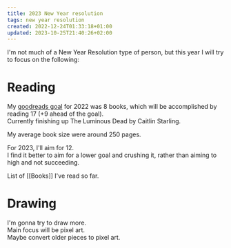```yaml
---
title: 2023 New Year resolution
tags: new year resolution
created: 2022-12-24T01:33:18+01:00
updated: 2023-10-25T21:40:26+02:00
---
```


I'm not much of a New Year Resolution type of person, but this year I will try to focus on the following:


# Reading
My [goodreads goal](https://www.goodreads.com/user_challenges/36175518) for 2022 was 8 books, which will be accomplished by reading 17 (+9 ahead of the goal).  
Currently finishing up The Luminous Dead by Caitlin Starling.

My average book size were around 250 pages.

For 2023, I'll aim for 12.  
I find it better to aim for a lower goal and crushing it, rather than aiming to high and not succeeding.

List of [[Books]] I've read so far.


# Drawing
I'm gonna try to draw more.  
Main focus will be pixel art.  
Maybe convert older pieces to pixel art.